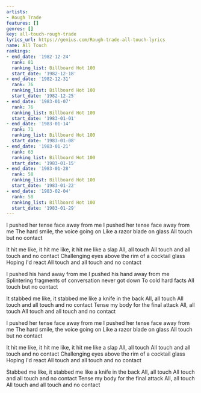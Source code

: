 ```yaml
---
artists:
- Rough Trade
features: []
genres: []
key: all-touch-rough-trade
lyrics_url: https://genius.com/Rough-trade-all-touch-lyrics
name: All Touch
rankings:
- end_date: '1982-12-24'
  rank: 81
  ranking_list: Billboard Hot 100
  start_date: '1982-12-18'
- end_date: '1982-12-31'
  rank: 76
  ranking_list: Billboard Hot 100
  start_date: '1982-12-25'
- end_date: '1983-01-07'
  rank: 76
  ranking_list: Billboard Hot 100
  start_date: '1983-01-01'
- end_date: '1983-01-14'
  rank: 71
  ranking_list: Billboard Hot 100
  start_date: '1983-01-08'
- end_date: '1983-01-21'
  rank: 63
  ranking_list: Billboard Hot 100
  start_date: '1983-01-15'
- end_date: '1983-01-28'
  rank: 58
  ranking_list: Billboard Hot 100
  start_date: '1983-01-22'
- end_date: '1983-02-04'
  rank: 58
  ranking_list: Billboard Hot 100
  start_date: '1983-01-29'
---
```

I pushed her tense face away from me
I pushed her tense face away from me
The hard smile, the voice going on
Like a razor blade on glass
All touch but no contact

It hit me like, it hit me like, it hit me like a slap
All, all touch
All touch and all touch and no contact
Challenging eyes above the rim of a cocktail glass
Hoping I'd react
All touch and all touch and no contact

I pushed his hand away from me
I pushed his hand away from me
Splintering fragments of conversation never got down
To cold hard facts
All touch but no contact

It stabbed me like, it stabbed me like a knife in the back
All, all touch
All touch and all touch and no contact
Tense my body for the final attack
All, all touch
All touch and all touch and no contact

I pushed her tense face away from me
I pushed her tense face away from me
The hard smile, the voice going on
Like a razor blade on glass
All touch but no contact

It hit me like, it hit me like, it hit me like a slap
All, all touch
All touch and all touch and no contact
Challenging eyes above the rim of a cocktail glass
Hoping I'd react
All touch and all touch and no contact

Stabbed me like, it stabbed me like a knife in the back
All, all touch
All touch and all touch and no contact
Tense my body for the final attack
All, all touch
All touch and all touch and no contact
